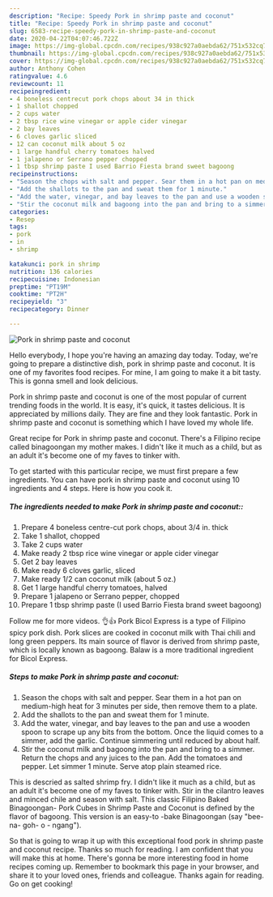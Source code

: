 ```yaml
---
description: "Recipe: Speedy Pork in shrimp paste and coconut"
title: "Recipe: Speedy Pork in shrimp paste and coconut"
slug: 6583-recipe-speedy-pork-in-shrimp-paste-and-coconut
date: 2020-04-22T04:07:46.722Z
image: https://img-global.cpcdn.com/recipes/938c927a0aebda62/751x532cq70/pork-in-shrimp-paste-and-coconut-recipe-main-photo.jpg
thumbnail: https://img-global.cpcdn.com/recipes/938c927a0aebda62/751x532cq70/pork-in-shrimp-paste-and-coconut-recipe-main-photo.jpg
cover: https://img-global.cpcdn.com/recipes/938c927a0aebda62/751x532cq70/pork-in-shrimp-paste-and-coconut-recipe-main-photo.jpg
author: Anthony Cohen
ratingvalue: 4.6
reviewcount: 11
recipeingredient:
- 4 boneless centrecut pork chops about 34 in thick
- 1 shallot chopped
- 2 cups water
- 2 tbsp rice wine vinegar or apple cider vinegar
- 2 bay leaves
- 6 cloves garlic sliced
- 12 can coconut milk about 5 oz
- 1 large handful cherry tomatoes halved
- 1 jalapeno or Serrano pepper chopped
- 1 tbsp shrimp paste I used Barrio Fiesta brand sweet bagoong
recipeinstructions:
- "Season the chops with salt and pepper. Sear them in a hot pan on medium-high heat for 3 minutes per side, then remove them to a plate."
- "Add the shallots to the pan and sweat them for 1 minute."
- "Add the water, vinegar, and bay leaves to the pan and use a wooden spoon to scrape up any bits from the bottom. Once the liquid comes to a simmer, add the garlic. Continue simmering until reduced by about half."
- "Stir the coconut milk and bagoong into the pan and bring to a simmer. Return the chops and any juices to the pan. Add the tomatoes and pepper. Let simmer 1 minute. Serve atop plain steamed rice."
categories:
- Resep
tags:
- pork
- in
- shrimp

katakunci: pork in shrimp
nutrition: 136 calories
recipecuisine: Indonesian
preptime: "PT19M"
cooktime: "PT2H"
recipeyield: "3"
recipecategory: Dinner

---
```



![Pork in shrimp paste and coconut](https://img-global.cpcdn.com/recipes/938c927a0aebda62/751x532cq70/pork-in-shrimp-paste-and-coconut-recipe-main-photo.jpg)

Hello everybody, I hope you're having an amazing day today. Today, we're going to prepare a distinctive dish, pork in shrimp paste and coconut. It is one of my favorites food recipes. For mine, I am going to make it a bit tasty. This is gonna smell and look delicious.

Pork in shrimp paste and coconut is one of the most popular of current trending foods in the world. It is easy, it's quick, it tastes delicious. It is appreciated by millions daily. They are fine and they look fantastic. Pork in shrimp paste and coconut is something which I have loved my whole life.

Great recipe for Pork in shrimp paste and coconut. There&#39;s a Filipino recipe called binagoongan my mother makes. I didn&#39;t like it much as a child, but as an adult it&#39;s become one of my faves to tinker with.


To get started with this particular recipe, we must first prepare a few ingredients. You can have pork in shrimp paste and coconut using 10 ingredients and 4 steps. Here is how you cook it.

##### The ingredients needed to make Pork in shrimp paste and coconut::

1. Prepare 4 boneless centre-cut pork chops, about 3/4 in. thick
1. Take 1 shallot, chopped
1. Take 2 cups water
1. Make ready 2 tbsp rice wine vinegar or apple cider vinegar
1. Get 2 bay leaves
1. Make ready 6 cloves garlic, sliced
1. Make ready 1/2 can coconut milk (about 5 oz.)
1. Get 1 large handful cherry tomatoes, halved
1. Prepare 1 jalapeno or Serrano pepper, chopped
1. Prepare 1 tbsp shrimp paste (I used Barrio Fiesta brand sweet bagoong)


Follow me for more videos. 👌👍 Pork Bicol Express is a type of Filipino spicy pork dish. Pork slices are cooked in coconut milk with Thai chili and long green peppers. Its main source of flavor is derived from shrimp paste, which is locally known as bagoong. Balaw is a more traditional ingredient for Bicol Express. 

##### Steps to make Pork in shrimp paste and coconut:

1. Season the chops with salt and pepper. Sear them in a hot pan on medium-high heat for 3 minutes per side, then remove them to a plate.
1. Add the shallots to the pan and sweat them for 1 minute.
1. Add the water, vinegar, and bay leaves to the pan and use a wooden spoon to scrape up any bits from the bottom. Once the liquid comes to a simmer, add the garlic. Continue simmering until reduced by about half.
1. Stir the coconut milk and bagoong into the pan and bring to a simmer. Return the chops and any juices to the pan. Add the tomatoes and pepper. Let simmer 1 minute. Serve atop plain steamed rice.


This is descried as salted shrimp fry. I didn&#39;t like it much as a child, but as an adult it&#39;s become one of my faves to tinker with. Stir in the cilantro leaves and minced chile and season with salt. This classic Filipino Baked Binagoongan- Pork Cubes in Shrimp Paste and Coconut is defined by the flavor of bagoong. This version is an easy-to -bake Binagoongan (say &#34;bee- na- goh- o - ngang&#34;). 

So that is going to wrap it up with this exceptional food pork in shrimp paste and coconut recipe. Thanks so much for reading. I am confident that you will make this at home. There's gonna be more interesting food in home recipes coming up. Remember to bookmark this page in your browser, and share it to your loved ones, friends and colleague. Thanks again for reading. Go on get cooking!
